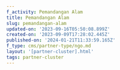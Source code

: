 ```yaml
---
f_activity: Pemandangan Alam
title: Pemandangan Alam
slug: pemandangan-alam
updated-on: '2023-09-16T05:50:08.899Z'
created-on: '2023-09-09T17:28:02.445Z'
published-on: '2024-01-21T11:33:59.165Z'
f_type: cms/partner-type/ngo.md
layout: '[partner-cluster].html'
tags: partner-cluster
---
```



